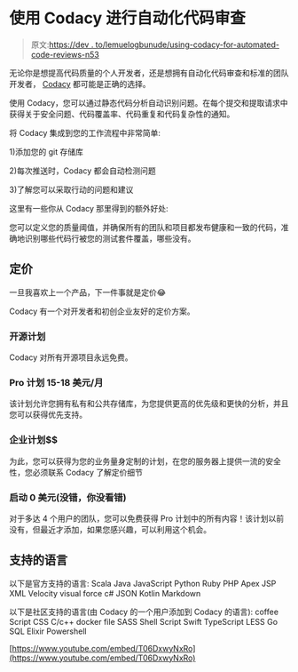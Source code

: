 # 使用 Codacy 进行自动化代码审查

> 原文:[https://dev . to/lemuelogbunude/using-codacy-for-automated-code-reviews-n53](https://dev.to/lemuelogbunude/using-codacy-for-automated-code-reviews-n53)

无论你是想提高代码质量的个人开发者，还是想拥有自动化代码审查和标准的团队开发者， [Codacy](https://Codacy.com) 都可能是正确的选择。

使用 Codacy，您可以通过静态代码分析自动识别问题。在每个提交和提取请求中获得关于安全问题、代码覆盖率、代码重复和代码复杂性的通知。

将 Codacy 集成到您的工作流程中非常简单:

1)添加您的 git 存储库

2)每次推送时，Codacy 都会自动检测问题

3)了解您可以采取行动的问题和建议

这里有一些你从 Codacy 那里得到的额外好处:

您可以定义您的质量阈值，并确保所有的团队和项目都发布健康和一致的代码，准确地识别哪些代码行被您的测试套件覆盖，哪些没有。

## [](#pricing)定价

一旦我喜欢上一个产品，下一件事就是定价😂

Codacy 有一个对开发者和初创企业友好的定价方案。

### [](#opensource-plan)开源计划

Codacy 对所有开源项目永远免费。

### [](#pro-plan-1518month)Pro 计划 15-18 美元/月

该计划允许您拥有私有和公共存储库，为您提供更高的优先级和更快的分析，并且您可以获得优先支持。

### [](#enterprise-plan-)企业计划$$

为此，您可以获得为您的业务量身定制的计划，在您的服务器上提供一流的安全性，您必须联系 Codacy 了解定价细节

### [](#startup-0-yep-you-read-that-right)启动 0 美元(没错，你没看错)

对于多达 4 个用户的团队，您可以免费获得 Pro 计划中的所有内容！该计划以前没有，但最近才添加，如果您感兴趣，可以利用这个机会。

## [](#supported-languages)支持的语言

以下是官方支持的语言:
Scala
Java
JavaScript
Python
Ruby
PHP
Apex
JSP
XML
Velocity
visual force
c#
JSON
Kotlin
Markdown

以下是社区支持的语言(由 Codacy 的一个用户添加到 Codacy 的语言):
coffee Script
CSS
C/c++
docker file
SASS
Shell Script
Swift
TypeScript
LESS
Go
SQL
Elixir
Powershell

[https://www.youtube.com/embed/T06DxwyNxRo](https://www.youtube.com/embed/T06DxwyNxRo)